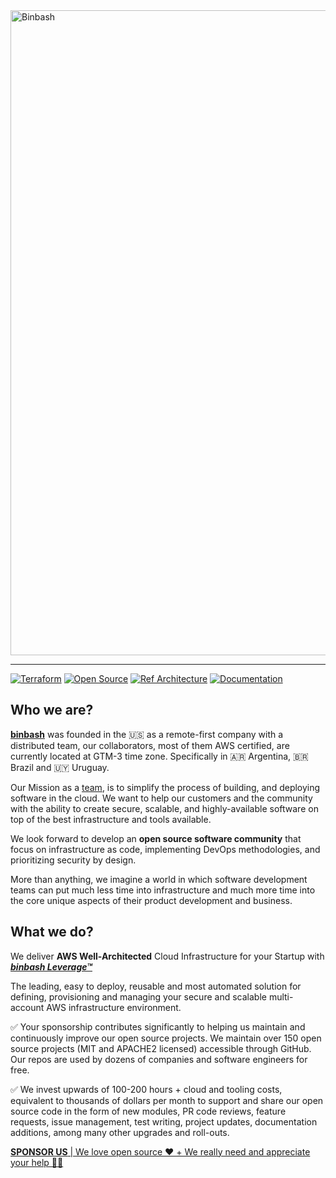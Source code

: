 <a href="https://github.com/binbashar">
    <img src="https://raw.githubusercontent.com/binbashar/le-ref-architecture-doc/master/docs/assets/images/logos/binbash-leverage-banner.png" width="1032" align="left" alt="Binbash"/>
</a>
<br clear="left"/>

---

[![Terraform](https://img.shields.io/badge/terraform-%2B%2060%20modules-blue?style=for-the-badge&logo=terraform&logoColor=64ffda&logoWidth=20&labelColor=172a45&color=blueviolet)](https://github.com/binbashar?language=hcl) [![Open Source](https://img.shields.io/badge/open%20source-+170%20repos-blue?style=for-the-badge&logo=github&logoColor=64ffda&logoWidth=20&labelColor=172a45&color=20c997)](https://github.com/binbashar)  [![Ref Architecture](https://img.shields.io/badge/ref%20architectures-+10%20stacks-blue?style=for-the-badge&logo=amazonaws&logoColor=64ffda&logoWidth=20&labelColor=172a45&color=96f2d7)](https://github.com/topics/binbash-ref-architecture) [![Documentation](https://img.shields.io/badge/documentation-complete-blue?style=for-the-badge&logo=bookstack&logoColor=64ffda&logoWidth=20&labelColor=172a45&color=22b8cf)](https://leverage.binbash.com.ar/) 

## Who we are?

[**binbash**](https://www.binbash.com.ar) was founded in the 🇺🇸  as a remote-first company with a distributed team, our collaborators, most of them AWS certified, are currently located at GTM-3 time zone. Specifically in 🇦🇷 Argentina, 🇧🇷 Brazil and 🇺🇾 Uruguay.

Our Mission as a [team](https://www.binbash.com.ar/team), is to simplify the process of building, and deploying software in the cloud. We want to help our customers and the community with the ability to create secure, scalable, and highly-available software on top of the best infrastructure and tools available.

We look forward to develop an **open source software community** that focus on infrastructure as code, implementing DevOps methodologies, and prioritizing security by design.

More than anything, we imagine a world in which software development teams can put much less time into infrastructure and much more time into the core unique aspects of their product development and business.

## What we do?

We deliver **AWS Well-Architected** Cloud Infrastructure for your Startup with ***[binbash Leverage™](https://www.binbash.com.ar/leverage)***

The leading, easy to deploy, reusable and most automated solution for defining, provisioning and managing your secure and scalable multi-account AWS infrastructure environment.

✅ Your sponsorship contributes significantly to helping us maintain and continuously improve our open source projects. We maintain over 150 open source projects (MIT and APACHE2 licensed) accessible through GitHub. Our repos are used by dozens of companies and software engineers for free.

✅ We invest upwards of 100-200 hours + cloud and tooling costs, equivalent to thousands of dollars per month to support and share our open source code in the form of new modules, PR code reviews, feature requests, issue management, test writing, project updates, documentation additions, among many other upgrades and roll-outs.

[**SPONSOR US** | We love open source ❤️ + We really need and appreciate your help 🙏🏼](https://github.com/sponsors/binbashar)

